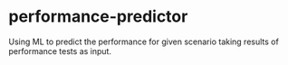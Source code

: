 # performance-predictor
Using ML to predict the performance for given scenario taking results of performance tests as input.
